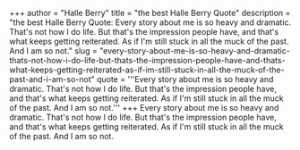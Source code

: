 +++
author = "Halle Berry"
title = "the best Halle Berry Quote"
description = "the best Halle Berry Quote: Every story about me is so heavy and dramatic. That's not how I do life. But that's the impression people have, and that's what keeps getting reiterated. As if I'm still stuck in all the muck of the past. And I am so not."
slug = "every-story-about-me-is-so-heavy-and-dramatic-thats-not-how-i-do-life-but-thats-the-impression-people-have-and-thats-what-keeps-getting-reiterated-as-if-im-still-stuck-in-all-the-muck-of-the-past-and-i-am-so-not"
quote = '''Every story about me is so heavy and dramatic. That's not how I do life. But that's the impression people have, and that's what keeps getting reiterated. As if I'm still stuck in all the muck of the past. And I am so not.'''
+++
Every story about me is so heavy and dramatic. That's not how I do life. But that's the impression people have, and that's what keeps getting reiterated. As if I'm still stuck in all the muck of the past. And I am so not.
